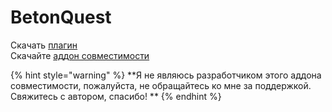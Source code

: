 # BetonQuest

Скачать [плагин](https://www.spigotmc.org/resources/betonquest.2117/)  
Скачайте [аддон совместимости](https://www.spigotmc.org/resources/betonquest-itemsadder-addon.90933/)

{% hint style="warning" %}
**Я не являюсь разработчиком этого аддона совместимости, пожалуйста, не обращайтесь ко мне за поддержкой.  
Свяжитесь с автором, спасибо! **
{% endhint %}
